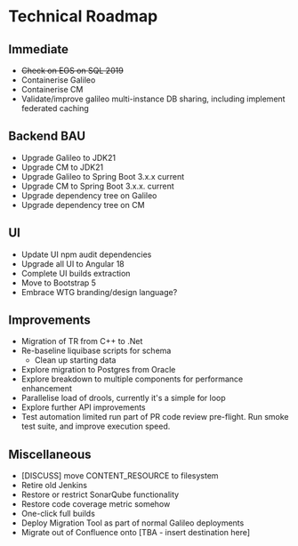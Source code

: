 # Technical Roadmap

## Immediate 
- ~~Check on EOS on SQL 2019~~
- Containerise Galileo
- Containerise CM
- Validate/improve galileo multi-instance DB sharing, including implement federated caching

## Backend BAU
- Upgrade Galileo to JDK21
- Upgrade CM to JDK21
- Upgrade Galileo to Spring Boot 3.x.x current
- Upgrade CM to Spring Boot 3.x.x. current
- Upgrade dependency tree on Galileo
- Upgrade dependency tree on CM

## UI
- Update UI npm audit dependencies
- Upgrade all UI to Angular 18
- Complete UI builds extraction
- Move to Bootstrap 5
- Embrace WTG branding/design language? 

## Improvements
- Migration of TR from C++ to .Net
- Re-baseline liquibase scripts for schema
  - Clean up starting data
- Explore migration to Postgres from Oracle
- Explore breakdown to multiple components for performance enhancement
- Parallelise load of drools, currently it's a simple for loop
- Explore further API improvements
- Test automation limited run part of PR code review pre-flight. Run smoke test suite, and improve execution speed.

## Miscellaneous
- [DISCUSS] move CONTENT_RESOURCE to filesystem
- Retire old Jenkins
- Restore or restrict SonarQube functionality
- Restore code coverage metric somehow
- One-click full builds
- Deploy Migration Tool as part of normal Galileo deployments
- Migrate out of Confluence onto [TBA - insert destination here]
